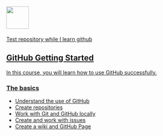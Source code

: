 # <a href='http://pluralsight.com'><img src='https://gillcleerenpluralsight.blob.core.windows.net/files/pluralsight.png' height='60' />
Test repository while I learn github

## GitHub Getting Started
In this course, you will learn how to use GitHub successfully.

### The basics
- Understand the use of GitHub
- Create repositories
- Work with Git and GitHub locally
- Create and work with issues
- Create a wiki and GitHub Page
